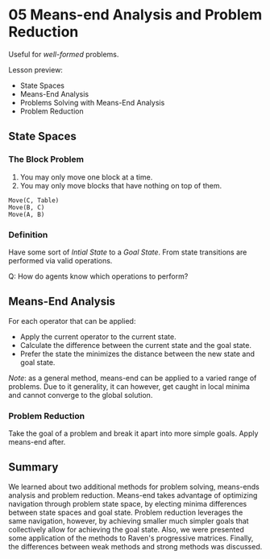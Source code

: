 # 05 Means-end Analysis and Problem Reduction

Useful for *well-formed* problems.

Lesson preview:
- State Spaces
- Means-End Analysis 
- Problems Solving with Means-End Analysis
- Problem Reduction

## State Spaces

### The Block Problem

1. You may only move one block at a time.
2. You may only move blocks that have nothing on top of them.

```
Move(C, Table)
Move(B, C)
Move(A, B)
```

### Definition 
Have some sort of *Intial State* to a *Goal State*. From state transitions are performed via valid operations.

Q: How do agents know which operations to perform?

## Means-End Analysis

For each operator that can be applied:

- Apply the current operator to the current state.
- Calculate the difference between the current state and the goal state.
- Prefer the state the minimizes the distance between the new state and goal state.

*Note*: as a general method, means-end can be applied to a varied range of problems. Due to it generality, it can however, get caught in local minima and cannot converge to the global solution.

### Problem Reduction

Take the goal of a problem and break it apart into more simple goals. Apply means-end after.

## Summary
We learned about two additional methods for problem solving, means-ends analysis and problem reduction. Means-end takes advantage of optimizing navigation through problem state space, by electing minima differences between state spaces and goal state. Problem reduction leverages the same navigation, however, by achieving smaller much simpler goals that collectively allow for achieving the goal state. Also, we were presented some application of the methods to Raven's progressive matrices. Finally, the differences between weak methods and strong methods was discussed.
